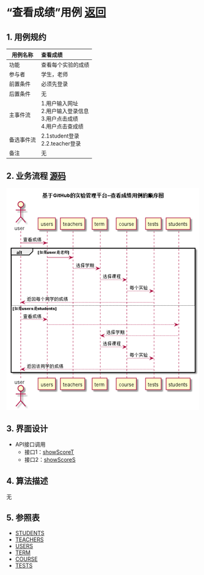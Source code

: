 # “查看成绩”用例 [返回](../README.md)
## 1. 用例规约

|用例名称|查看成绩|
|-------|:-------------|
|功能|查看每个实验的成绩|
|参与者|学生，老师|
|前置条件|必须先登录|
|后置条件|无 |
|主事件流|1.用户输入网址<br/>2.用户输入登录信息<br/>3.用户点击成绩<br/>4.用户点击查成绩 |
|备选事件流|2.1student登录<br/>2.2.teacher登录 |
|备注|无 |

## 2. 业务流程 [源码](../src/查看成绩.puml)
![时序图](../img/查看成绩.png)

## 3. 界面设计

* API接口调用
    * 接口1：[showScoreT](../接口/showScoreT.md)
    * 接口2：[showScoreS](../接口/showScoreS.md)

## 4. 算法描述
无
    
## 5. 参照表
* [STUDENTS](../数据库设计.md/#STUDENTS)
* [TEACHERS](../数据库设计.md/#TEACHERS)
* [USERS](../数据库设计.md/#USERS)
* [TERM](../数据库设计.md/#TERM)
* [COURSE](../数据库设计.md/#COURSE)
* [TESTS](../数据库设计.md/#TESTS)